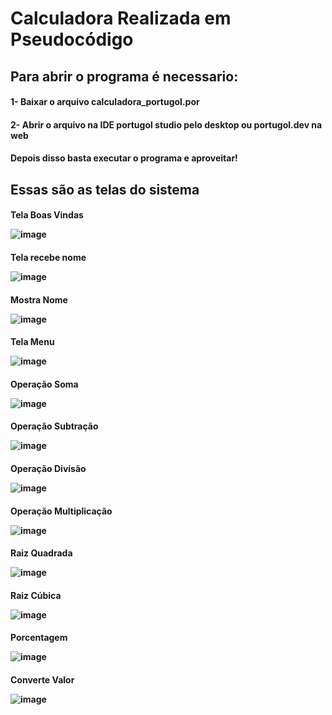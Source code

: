 <h1>Calculadora Realizada em Pseudocódigo

<h2>Para abrir o programa é necessario:
<h4>1- Baixar o arquivo calculadora_portugol.por</h4>
<h4>2- Abrir o arquivo na IDE portugol studio pelo desktop ou portugol.dev na web</h4>
<h4>Depois disso basta executar o programa e aproveitar!</h4>
  
<h2>Essas são as telas do sistema

<h4>Tela Boas Vindas

![image](https://github.com/gabrielarebeca/Calculadora_Portugol/assets/110422932/e7e8aa86-e874-4a1e-96b9-679cdf986890)

<h4>Tela recebe nome
  
![image](https://github.com/gabrielarebeca/Calculadora_Portugol/assets/110422932/c710cd64-bdf8-4666-8be7-4c1270838990)

<h4>Mostra Nome
  
![image](https://github.com/gabrielarebeca/Calculadora_Portugol/assets/110422932/a152df75-5c15-42e9-9868-c6a50082b5c4)

<h4>Tela Menu

![image](https://github.com/gabrielarebeca/Calculadora_Portugol/assets/110422932/4d260d8d-8813-496e-8257-81989d281379)

<h4> Operação Soma
  
![image](https://github.com/gabrielarebeca/Calculadora_Portugol/assets/110422932/cb72b2fb-5d4c-4201-95f9-2c99b5a53444)

<h4> Operação Subtração

![image](https://github.com/gabrielarebeca/Calculadora_Portugol/assets/110422932/06c98fad-2d02-4f8c-b544-57817376d4c6)

<h4> Operação Divisão

![image](https://github.com/gabrielarebeca/Calculadora_Portugol/assets/110422932/aeba048c-0285-4986-908e-37bc996abca4)

<h4> Operação Multiplicação

![image](https://github.com/gabrielarebeca/Calculadora_Portugol/assets/110422932/2ffe073a-f040-4f54-9bda-ba65c827d2f3)

<h4> Raiz Quadrada

![image](https://github.com/gabrielarebeca/Calculadora_Portugol/assets/110422932/41489ac4-aa4c-46d9-8488-950f94d64cc1)

<h4> Raiz Cúbica

![image](https://github.com/gabrielarebeca/Calculadora_Portugol/assets/110422932/82cb2c91-43b0-4864-90c0-5aabd58343db)

<h4> Porcentagem

![image](https://github.com/gabrielarebeca/Calculadora_Portugol/assets/110422932/233efb13-8163-4fe7-8a95-3e6bca14858e)

<h4> Converte Valor

![image](https://github.com/gabrielarebeca/Calculadora_Portugol/assets/110422932/d790c16e-f1a3-466d-bfd3-27d35a472efa)







